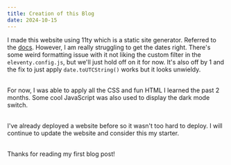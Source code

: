 ```yaml
---
title: Creation of this Blog
date: 2024-10-15
---
```


I made this website using 11ty which is a static site generator. Referred to the [docs](https://www.11ty.dev/docs/). However, I am really struggling to get the dates right. There's some weird formatting issue with it not liking the custom filter in the `eleventy.config.js`, but we'll just hold off on it for now. It's also off by 1 and the fix to just apply `date.toUTCString()` works but it looks unwieldy.<br><br>

For now, I was able to apply all the CSS and fun HTML I learned the past 2 months. Some cool JavaScript was also used to display the dark mode switch. <br><br>

I've already deployed a website before so it wasn't too hard to deploy. I will continue to update the website and consider this my starter. <br><br>

Thanks for reading my first blog post!
